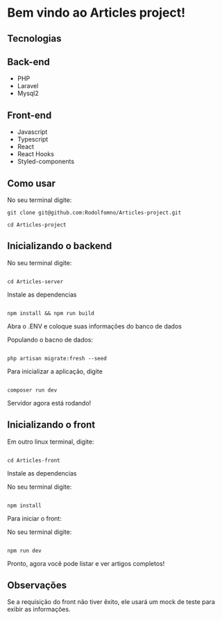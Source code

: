 # Bem vindo ao Articles project!


## Tecnologias

## Back-end
* PHP
* Laravel
* Mysql2


## Front-end
* Javascript
* Typescript
* React
* React Hooks
* Styled-components


## Como usar


No seu terminal digite:
```
git clone git@github.com:Rodolfomno/Articles-project.git

cd Articles-project

```


## Inicializando o backend


No seu terminal digite:

```

cd Articles-server

```

Instale as dependencias

```

npm install && npm run build

```

Abra o .ENV e coloque suas informações do banco de dados

Populando o bacno de dados:

```

php artisan migrate:fresh --seed

```

Para inicializar a aplicação, digite

```

composer run dev

```

Servidor agora está rodando!


## Inicializando o front

Em outro linux terminal, digite:

```

cd Articles-front

```

Instale as dependencias

No seu terminal digite:

```

npm install

```

Para iniciar o front:

No seu terminal digite:

```

npm run dev

```



Pronto, agora você pode listar e ver artigos completos!


## Observações


Se a requisição do front não tiver êxito, ele usará um mock de teste para exibir as informações.